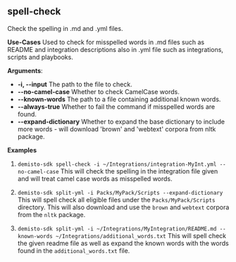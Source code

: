 ## spell-check
Check the spelling in .md and .yml files.

**Use-Cases**
Used to check for misspelled words in .md files such as README and integration descriptions also in .yml file such as integrations, scripts and playbooks.

**Arguments**:
* **-i, --input**
The path to the file to check.
* **--no-camel-case**
Whether to check CamelCase words.
* **--known-words**
The path to a file containing additional known words.
* **--always-true**
Whether to fail the command if misspelled words are found.
* **--expand-dictionary**
Whether to expand the base dictionary to include more words - will download 'brown' and 'webtext' corpora from nltk package.

**Examples**
1. `demisto-sdk spell-check -i ~/Integrations/integration-MyInt.yml --no-camel-case`
This will check the spelling in the integration file given and will treat camel case words as misspelled words.

2. `demisto-sdk split-yml -i Packs/MyPack/Scripts --expand-dictionary`
This will spell check all eligible files under the `Packs/MyPack/Scripts` directory. This will also download and use the `brown` and `webtext` corpora from the `nltk` package.

3. `demisto-sdk split-yml -i ~/Integrations/MyIntegration/README.md --known-words ~/Integrations/additional_words.txt`
This will spell check the given readme file as well as expand the known words with the words found in the `additional_words.txt` file.
